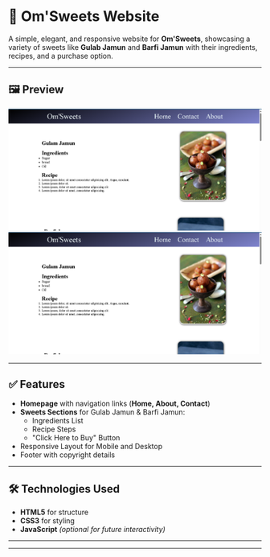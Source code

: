 # 🍬 Om'Sweets Website

A simple, elegant, and responsive website for **Om'Sweets**, showcasing a variety of sweets like **Gulab Jamun** and **Barfi Jamun** with their ingredients, recipes, and a purchase option.

---

## 🖼 Preview

![Om'Sweets Website](https://github.com/om-prakash416/Html/blob/main/Sweets/image.png)  
![Om'Sweets Website](https://github.com/om-prakash416/Html/blob/main/Sweets/image.png)

---

## ✅ Features

- **Homepage** with navigation links (**Home, About, Contact**)
- **Sweets Sections** for Gulab Jamun & Barfi Jamun:
  - Ingredients List
  - Recipe Steps
  - "Click Here to Buy" Button
- Responsive Layout for Mobile and Desktop
- Footer with copyright details

---

## 🛠 Technologies Used

- **HTML5** for structure
- **CSS3** for styling
- **JavaScript** *(optional for future interactivity)*

---


---
   


